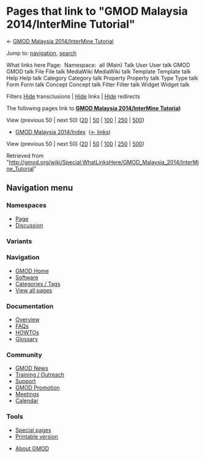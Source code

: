 <div id="mw-page-base" class="noprint">

</div>

<div id="mw-head-base" class="noprint">

</div>

<div id="content" class="mw-body" role="main">

<span id="top"></span>

<div id="mw-js-message" style="display:none;">

</div>



# <span dir="auto">Pages that link to "GMOD Malaysia 2014/InterMine Tutorial"</span>

<div id="bodyContent">

<div id="contentSub">

← [GMOD Malaysia 2014/InterMine
Tutorial](/wiki/GMOD_Malaysia_2014/InterMine_Tutorial "GMOD Malaysia 2014/InterMine Tutorial")

</div>

<div id="jump-to-nav" class="mw-jump">

Jump to: [navigation](#mw-navigation), [search](#p-search)

</div>

<div id="mw-content-text">

What links here Page:  Namespace:  all (Main) Talk User User talk GMOD
GMOD talk File File talk MediaWiki MediaWiki talk Template Template talk
Help Help talk Category Category talk Property Property talk Type Type
talk Form Form talk Concept Concept talk Filter Filter talk Widget
Widget talk

Filters
[Hide](/mediawiki/index.php?title=Special:WhatLinksHere/GMOD_Malaysia_2014/InterMine_Tutorial&hidetrans=1 "Special:WhatLinksHere/GMOD Malaysia 2014/InterMine Tutorial")
transclusions \|
[Hide](/mediawiki/index.php?title=Special:WhatLinksHere/GMOD_Malaysia_2014/InterMine_Tutorial&hidelinks=1 "Special:WhatLinksHere/GMOD Malaysia 2014/InterMine Tutorial")
links \|
[Hide](/mediawiki/index.php?title=Special:WhatLinksHere/GMOD_Malaysia_2014/InterMine_Tutorial&hideredirs=1 "Special:WhatLinksHere/GMOD Malaysia 2014/InterMine Tutorial")
redirects

The following pages link to **[GMOD Malaysia 2014/InterMine
Tutorial](/wiki/GMOD_Malaysia_2014/InterMine_Tutorial "GMOD Malaysia 2014/InterMine Tutorial")**:

View (previous 50 \| next 50)
([20](/mediawiki/index.php?title=Special:WhatLinksHere/GMOD_Malaysia_2014/InterMine_Tutorial&limit=20 "Special:WhatLinksHere/GMOD Malaysia 2014/InterMine Tutorial")
\|
[50](/mediawiki/index.php?title=Special:WhatLinksHere/GMOD_Malaysia_2014/InterMine_Tutorial&limit=50 "Special:WhatLinksHere/GMOD Malaysia 2014/InterMine Tutorial")
\|
[100](/mediawiki/index.php?title=Special:WhatLinksHere/GMOD_Malaysia_2014/InterMine_Tutorial&limit=100 "Special:WhatLinksHere/GMOD Malaysia 2014/InterMine Tutorial")
\|
[250](/mediawiki/index.php?title=Special:WhatLinksHere/GMOD_Malaysia_2014/InterMine_Tutorial&limit=250 "Special:WhatLinksHere/GMOD Malaysia 2014/InterMine Tutorial")
\|
[500](/mediawiki/index.php?title=Special:WhatLinksHere/GMOD_Malaysia_2014/InterMine_Tutorial&limit=500 "Special:WhatLinksHere/GMOD Malaysia 2014/InterMine Tutorial"))

- [GMOD Malaysia
  2014/Index](/wiki/GMOD_Malaysia_2014/Index "GMOD Malaysia 2014/Index")
  ‎ <span class="mw-whatlinkshere-tools">([←
  links](/mediawiki/index.php?title=Special:WhatLinksHere&target=GMOD+Malaysia+2014%2FIndex "Special:WhatLinksHere"))</span>

View (previous 50 \| next 50)
([20](/mediawiki/index.php?title=Special:WhatLinksHere/GMOD_Malaysia_2014/InterMine_Tutorial&limit=20 "Special:WhatLinksHere/GMOD Malaysia 2014/InterMine Tutorial")
\|
[50](/mediawiki/index.php?title=Special:WhatLinksHere/GMOD_Malaysia_2014/InterMine_Tutorial&limit=50 "Special:WhatLinksHere/GMOD Malaysia 2014/InterMine Tutorial")
\|
[100](/mediawiki/index.php?title=Special:WhatLinksHere/GMOD_Malaysia_2014/InterMine_Tutorial&limit=100 "Special:WhatLinksHere/GMOD Malaysia 2014/InterMine Tutorial")
\|
[250](/mediawiki/index.php?title=Special:WhatLinksHere/GMOD_Malaysia_2014/InterMine_Tutorial&limit=250 "Special:WhatLinksHere/GMOD Malaysia 2014/InterMine Tutorial")
\|
[500](/mediawiki/index.php?title=Special:WhatLinksHere/GMOD_Malaysia_2014/InterMine_Tutorial&limit=500 "Special:WhatLinksHere/GMOD Malaysia 2014/InterMine Tutorial"))

</div>

<div class="printfooter">

Retrieved from
"<http://gmod.org/wiki/Special:WhatLinksHere/GMOD_Malaysia_2014/InterMine_Tutorial>"

</div>

<div id="catlinks" class="catlinks catlinks-allhidden">

</div>

<div class="visualClear">

</div>

</div>

</div>

<div id="mw-navigation">

## Navigation menu

<div id="mw-head">



<div id="left-navigation">

<div id="p-namespaces" class="vectorTabs" role="navigation"
aria-labelledby="p-namespaces-label">

### Namespaces

- <span id="ca-nstab-main"><a href="/wiki/GMOD_Malaysia_2014/InterMine_Tutorial" accesskey="c"
  title="View the content page [c]">Page</a></span>
- <span id="ca-talk"><a
  href="/mediawiki/index.php?title=Talk:GMOD_Malaysia_2014/InterMine_Tutorial&amp;action=edit&amp;redlink=1"
  accesskey="t"
  title="Discussion about the content page [t]">Discussion</a></span>

</div>

<div id="p-variants" class="vectorMenu emptyPortlet" role="navigation"
aria-labelledby="p-variants-label">

### 

### Variants[](#)

<div class="menu">

</div>

</div>

</div>

<div id="right-navigation">





</div>



</div>

</div>

</div>

<div id="mw-panel">

<div id="p-logo" role="banner">

<a href="/wiki/Main_Page"
style="background-image: url(http://gmod.org/images/GMOD-cogs.png);"
title="Visit the main page"></a>

</div>

<div id="p-Navigation" class="portal" role="navigation"
aria-labelledby="p-Navigation-label">

### Navigation

<div class="body">

- <span id="n-GMOD-Home">[GMOD Home](/wiki/Main_Page)</span>
- <span id="n-Software">[Software](/wiki/GMOD_Components)</span>
- <span id="n-Categories-.2F-Tags">[Categories /
  Tags](/wiki/Categories)</span>
- <span id="n-View-all-pages">[View all
  pages](/wiki/Special:AllPages)</span>

</div>

</div>

<div id="p-Documentation" class="portal" role="navigation"
aria-labelledby="p-Documentation-label">

### Documentation

<div class="body">

- <span id="n-Overview">[Overview](/wiki/Overview)</span>
- <span id="n-FAQs">[FAQs](/wiki/Category:FAQ)</span>
- <span id="n-HOWTOs">[HOWTOs](/wiki/Category:HOWTO)</span>
- <span id="n-Glossary">[Glossary](/wiki/Glossary)</span>

</div>

</div>

<div id="p-Community" class="portal" role="navigation"
aria-labelledby="p-Community-label">

### Community

<div class="body">

- <span id="n-GMOD-News">[GMOD News](/wiki/GMOD_News)</span>
- <span id="n-Training-.2F-Outreach">[Training /
  Outreach](/wiki/Training_and_Outreach)</span>
- <span id="n-Support">[Support](/wiki/Support)</span>
- <span id="n-GMOD-Promotion">[GMOD
  Promotion](/wiki/GMOD_Promotion)</span>
- <span id="n-Meetings">[Meetings](/wiki/Meetings)</span>
- <span id="n-Calendar">[Calendar](/wiki/Calendar)</span>

</div>

</div>

<div id="p-tb" class="portal" role="navigation"
aria-labelledby="p-tb-label">

### Tools

<div class="body">

- <span id="t-specialpages"><a href="/wiki/Special:SpecialPages" accesskey="q"
  title="A list of all special pages [q]">Special pages</a></span>
- <span id="t-print"><a
  href="/mediawiki/index.php?title=Special:WhatLinksHere/GMOD_Malaysia_2014/InterMine_Tutorial&amp;printable=yes"
  rel="alternate" accesskey="p"
  title="Printable version of this page [p]">Printable version</a></span>

</div>

</div>

</div>

</div>

<div id="footer" role="contentinfo">

- <span id="footer-places-about">[About
  GMOD](/wiki/GMOD:About "GMOD:About")</span>

<!-- -->






</div>
